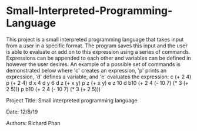 # Small-Interpreted-Programming-Language
This project is a small interpreted programming language that takes input from a user in a specific format. The program saves
this input and the user is able to evaluate or add on to this expression using a series of commands. Expressions can be
appended to each other and variables can be defined in however the user desires. An example of a possible set of commands 
is demonstrated below where 'c' creates an expression, 'p' prints an expression, 'd' defines a variable, and 'e' evaluates
the expression:
c
(+ 2 4)
p
(+ 2 4)
d
x
4
d
y
6
d
z
(+ x y)
p
z
(+ x y)
e
z
10
d
b10
(+ 2 4 (- 10 7) (* 3 (+ 2 5))) 
p
b10
(+ 2 4 (- 10 7) (* 3 (+ 2 5)))

Project Title: Small interpreted programming language

Date: 12/8/19

Authors: Richard Phan
